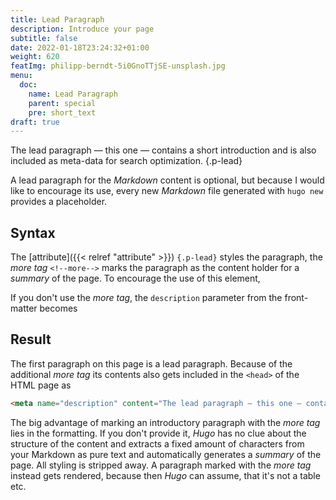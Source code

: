 ```yaml
---
title: Lead Paragraph
description: Introduce your page
subtitle: false
date: 2022-01-18T23:24:32+01:00 
weight: 620
featImg: philipp-berndt-5i0GnoTTjSE-unsplash.jpg
menu:
  doc:
    name: Lead Paragraph
    parent: special
    pre: short_text
draft: true
---
```


The lead paragraph — this one — contains a short introduction and is also included as meta-data for search optimization.
{.p-lead} <!--more-->

A lead paragraph for the _Markdown_ content is optional, but because I would like to encourage its use, every new _Markdown_ file generated with `hugo new` provides a placeholder.

## Syntax
The [attribute]({{< relref "attribute" >}}) `{.p-lead}` styles the paragraph, the *more tag* `<!--more-->` marks the paragraph as the content holder for a *summary* of the page. To encourage the use of this element, 

If you don't use the *more tag*, the `description` parameter from the front-matter becomes 
## Result
The first paragraph on this page is a lead paragraph. Because of the additional *more tag* its contents also gets included in the `<head>` of the HTML page as
```html {.full-width}
<meta name="description" content="The lead paragraph — this one — contains a short introduction and is also included as meta-data for search optimization.">
```
The big advantage of marking an introductory paragraph with the *more tag* lies in the formatting. If you don't provide it, _Hugo_ has no clue about the structure of the content and extracts a fixed amount of characters from your Markdown as pure text and automatically generates a *summary* of the page. All styling is stripped away. A paragraph marked with the *more tag* instead gets rendered, because then _Hugo_ can assume, that it's not a table etc.   
